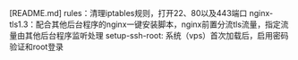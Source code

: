 [README.md]
rules：清理iptables规则，打开22、80以及443端口
nginx-tls1.3：配合其他后台程序的nginx一键安装脚本，nginx前置分流tls流量，指定流量由其他后台程序监听处理
setup-ssh-root: 系统（vps）首次加载后，启用密码验证和root登录
